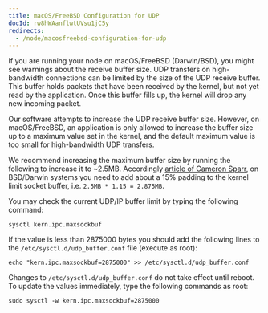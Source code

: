 ```yaml
---
title: macOS/FreeBSD Configuration for UDP
docId: rw8hWAanflwtUVsu1jC5y
redirects:
  - /node/macosfreebsd-configuration-for-udp
---
```


If you are running your node on macOS/FreeBSD (Darwin/BSD), you might see warnings about the receive buffer size.
UDP transfers on high-bandwidth connections can be limited by the size of the UDP receive buffer. This buffer holds packets that have been received by the kernel, but not yet read by the application. Once this buffer fills up, the kernel will drop any new incoming packet.

Our software attempts to increase the UDP receive buffer size. However, on macOS/FreeBSD, an application is only allowed to increase the buffer size up to a maximum value set in the kernel, and the default maximum value is too small for high-bandwidth UDP transfers.

We recommend increasing the maximum buffer size by running the following to increase it to \~2.5MB. Accordingly [article of Cameron Sparr](https://medium.com/@CameronSparr/increase-os-udp-buffers-to-improve-performance-51d167bb1360), on BSD/Darwin systems you need to add about a 15% padding to the kernel limit socket buffer, i.e. `2.5MB * 1.15 = 2.875MB`.

You may check the current UDP/IP buffer limit by typing the following command:

```shell
sysctl kern.ipc.maxsockbuf
```

If the value is less than 2875000 bytes you should add the following lines to the `/etc/sysctl.d/udp_buffer.conf` file (execute as root):

```shell
echo "kern.ipc.maxsockbuf=2875000" >> /etc/sysctl.d/udp_buffer.conf
```

Changes to `/etc/sysctl.d/udp_buffer.conf` do not take effect until reboot. To update the values immediately, type the following commands as root:

```shell
sudo sysctl -w kern.ipc.maxsockbuf=2875000
```
